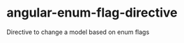 angular-enum-flag-directive
===========================

Directive to change a model based on enum flags
